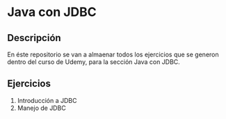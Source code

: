 # Java con JDBC

## Descripción

En éste repositorio se van a almaenar todos los ejercicios que se generon dentro del curso de Udemy, para la sección Java con JDBC.

## Ejercicios

 1. Introducción a JDBC
 2. Manejo de JDBC